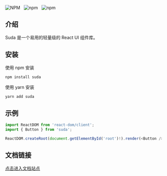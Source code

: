 ![NPM](https://img.shields.io/npm/l/suda?style=flat-square) &nbsp; ![npm](https://img.shields.io/npm/v/suda?style=flat-square) &nbsp; ![npm](https://img.shields.io/npm/dt/suda?style=flat-square)

## 介绍

Suda 是一个易用的轻量级的 React UI 组件库。

## 安装

使用 npm 安装

```bash
npm install suda
```

使用 yarn 安装

```bash
yarn add suda
```

## 示例

```ts
import ReactDOM from 'react-dom/client';
import { Button } from 'suda';

ReactDOM.createRoot(document.getElementById('root')!).render(<Button />);
```

## 文档链接

[点击进入文档站点](https://wuwenbang.github.io/suda/)
